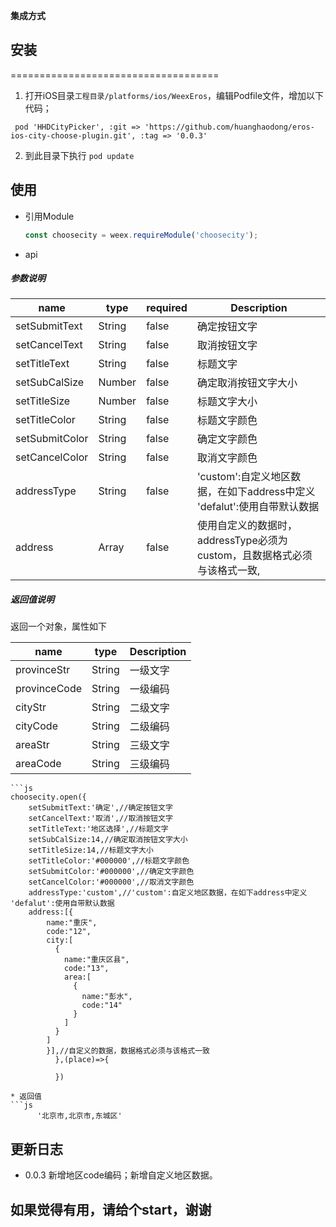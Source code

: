 

**集成方式**

## 安装 
====================================

1. 打开iOS目录`工程目录/platforms/ios/WeexEros`，编辑Podfile文件，增加以下代码；

```
 pod 'HHDCityPicker', :git => 'https://github.com/huanghaodong/eros-ios-city-choose-plugin.git', :tag => '0.0.3'
```

2. 到此目录下执行 `pod update`




## 使用

* 引用Module

	```js
	const choosecity = weex.requireModule('choosecity');
	```
	
* api
##### 参数说明

| name | type | required | Description |
| ------ | ------ | ------ | ------ |
| setSubmitText | String | false | 确定按钮文字 |
| setCancelText | String | false | 取消按钮文字 |
| setTitleText | String | false | 标题文字 |
| setSubCalSize | Number | false | 确定取消按钮文字大小 |
| setTitleSize | Number | false | 标题文字大小 |
| setTitleColor | String | false | 标题文字颜色 |
| setSubmitColor | String | false | 确定文字颜色 |
| setCancelColor | String | false | 取消文字颜色 |
| addressType | String | false | 'custom':自定义地区数据，在如下address中定义  'defalut':使用自带默认数据 |
| address | Array | false | 使用自定义的数据时，addressType必须为custom，且数据格式必须与该格式一致, |

##### 返回值说明
返回一个对象，属性如下

| name | type | Description |
| ------ | ------ | ------ |
| provinceStr | String | 一级文字 |
| provinceCode | String | 一级编码 |
| cityStr | String | 二级文字 |
| cityCode | String | 二级编码 |
| areaStr | String | 三级文字 |
| areaCode | String | 三级编码 |


	```js
  	choosecity.open({
 		setSubmitText:'确定',//确定按钮文字
 		setCancelText:'取消',//取消按钮文字
		setTitleText:'地区选择',//标题文字
		setSubCalSize:14,//确定取消按钮文字大小
		setTitleSize:14,//标题文字大小
		setTitleColor:'#000000',//标题文字颜色
		setSubmitColor:'#000000',//确定文字颜色
		setCancelColor:'#000000',//取消文字颜色
		addressType:'custom',//'custom':自定义地区数据，在如下address中定义  'defalut':使用自带默认数据
		address:[{
		    name:"重庆",
		    code:"12",
		    city:[
		      {
		        name:"重庆区县",
		        code:"13",
		        area:[
		          {
		            name:"彭水",
		            code:"14"
		          }
		        ]
		      }
		    ]
		    }],//自定义的数据，数据格式必须与该格式一致
		      },(place)=>{
		              
		      })
  ```
 * 返回值
  ```js
    	'北京市,北京市,东城区'
  ```
## 更新日志
 - 0.0.3  新增地区code编码；新增自定义地区数据。
## 如果觉得有用，请给个start，谢谢
